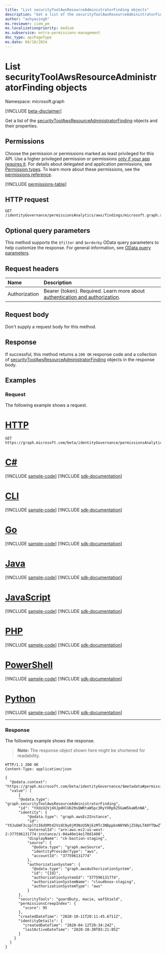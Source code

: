 ```yaml
---
title: "List securityToolAwsResourceAdministratorFinding objects"
description: "Get a list of the securityToolAwsResourceAdministratorFinding objects and their properties."
author: "ashyasingh"
ms.reviewer: ciem_pm
ms.localizationpriority: medium
ms.subservice: entra-permissions-management
doc_type: apiPageType
ms.date: 04/18/2024
---
```


# List securityToolAwsResourceAdministratorFinding objects
Namespace: microsoft.graph

[!INCLUDE [beta-disclaimer](../../includes/beta-disclaimer.md)]

Get a list of the [securityToolAwsResourceAdministratorFinding](../resources/securitytoolawsresourceadministratorfinding.md) objects and their properties.

## Permissions
Choose the permission or permissions marked as least privileged for this API. Use a higher privileged permission or permissions [only if your app requires it](/graph/permissions-overview#best-practices-for-using-microsoft-graph-permissions). For details about delegated and application permissions, see [Permission types](/graph/permissions-overview#permission-types). To learn more about these permissions, see the [permissions reference](/graph/permissions-reference).

<!-- { "blockType": "permissions", "name": "securitytoolawsresourceadministratorfinding_list" } -->
[!INCLUDE [permissions-table](../includes/permissions/securitytoolawsresourceadministratorfinding-list-permissions.md)]

## HTTP request

<!-- {
  "blockType": "ignored"
}
-->
``` http
GET /identityGovernance/permissionsAnalytics/aws/findings/microsoft.graph.securityToolAwsResourceAdministratorFinding
```

## Optional query parameters
This method supports the `$filter` and `$orderby` OData query parameters to help customize the response. For general information, see [OData query parameters](/graph/query-parameters).

## Request headers
|Name|Description|
|:---|:---|
|Authorization|Bearer {token}. Required. Learn more about [authentication and authorization](/graph/auth/auth-concepts).|

## Request body
Don't supply a request body for this method.

## Response

If successful, this method returns a `200 OK` response code and a collection of [securityToolAwsResourceAdministratorFinding](../resources/securitytoolawsresourceadministratorfinding.md) objects in the response body.

## Examples

### Request
The following example shows a request.
# [HTTP](#tab/http)
<!-- {
  "blockType": "request",
  "name": "list_securitytoolawsresourceadministratorfinding"
}
-->
``` http
GET https://graph.microsoft.com/beta/identityGovernance/permissionsAnalytics/aws/findings/microsoft.graph.securityToolAwsResourceAdministratorFinding
```

# [C#](#tab/csharp)
[!INCLUDE [sample-code](../includes/snippets/csharp/list-securitytoolawsresourceadministratorfinding-csharp-snippets.md)]
[!INCLUDE [sdk-documentation](../includes/snippets/snippets-sdk-documentation-link.md)]

# [CLI](#tab/cli)
[!INCLUDE [sample-code](../includes/snippets/cli/list-securitytoolawsresourceadministratorfinding-cli-snippets.md)]
[!INCLUDE [sdk-documentation](../includes/snippets/snippets-sdk-documentation-link.md)]

# [Go](#tab/go)
[!INCLUDE [sample-code](../includes/snippets/go/list-securitytoolawsresourceadministratorfinding-go-snippets.md)]
[!INCLUDE [sdk-documentation](../includes/snippets/snippets-sdk-documentation-link.md)]

# [Java](#tab/java)
[!INCLUDE [sample-code](../includes/snippets/java/list-securitytoolawsresourceadministratorfinding-java-snippets.md)]
[!INCLUDE [sdk-documentation](../includes/snippets/snippets-sdk-documentation-link.md)]

# [JavaScript](#tab/javascript)
[!INCLUDE [sample-code](../includes/snippets/javascript/list-securitytoolawsresourceadministratorfinding-javascript-snippets.md)]
[!INCLUDE [sdk-documentation](../includes/snippets/snippets-sdk-documentation-link.md)]

# [PHP](#tab/php)
[!INCLUDE [sample-code](../includes/snippets/php/list-securitytoolawsresourceadministratorfinding-php-snippets.md)]
[!INCLUDE [sdk-documentation](../includes/snippets/snippets-sdk-documentation-link.md)]

# [PowerShell](#tab/powershell)
[!INCLUDE [sample-code](../includes/snippets/powershell/list-securitytoolawsresourceadministratorfinding-powershell-snippets.md)]
[!INCLUDE [sdk-documentation](../includes/snippets/snippets-sdk-documentation-link.md)]

# [Python](#tab/python)
[!INCLUDE [sample-code](../includes/snippets/python/list-securitytoolawsresourceadministratorfinding-python-snippets.md)]
[!INCLUDE [sdk-documentation](../includes/snippets/snippets-sdk-documentation-link.md)]

---

### Response
The following example shows the response.
>**Note:** The response object shown here might be shortened for readability.
<!-- {
  "blockType": "response",
  "truncated": true,
  "@odata.type": "Collection(microsoft.graph.securityToolAwsResourceAdministratorFinding)"
}
-->
``` http
HTTP/1.1 200 OK
Content-Type: application/json

{
  "@odata.context": "https://graph.microsoft.com/beta/identityGovernance/$metadata#permissionsAnalytics/aws/findings/microsoft.graph.securityToolAwsResourceAdministratorFinding",
  "value": [
      {
      "@odata.type": "graph.securityToolAwsResourceAdministratorFinding",
      "id": "YXdzU2VjdXJpdHlUb29sQWRtaW5pc3RyYXRpb25GaW5kaW5nNA",
      "identity": {
          "@odata.type": "graph.awsEc2Instance",
          "id": "YXJuOmF3czplYzI6dXMtd2VzdC0yOjM3NzU5NjEzMTc3NDppbnN0YW5jZS9pLTA0YTQwZTE0ZTE3MGQxNDA4",
          "externalId": "arn:aws:ec2:us-west-2:377596131774:instance/i-04a40e14e170d1408",
          "displayName": "ck-bastion-staging",
          "source": {
            "@odata.type": "graph.awsSource",
            "identityProviderType": "aws",
            "accountId": "377596131774"
          },
          "authorizationSystem": {
            "@odata.type": "graph.awsAuthorizationSystem",
            "id": "{Id}",
            "authorizationSystemId": "377596131774",
            "authorizationSystemName": "cloudknox-staging",
            "authorizationSystemType": "aws"
          }
      },
      "securityTools": "guardDuty, macie, wafShield",
      "permissionsCreepIndex": {
        "score": 95
      },
      "createdDateTime": "2020-10-11T20:11:45.6711Z",
      "identityDetails": {
        "createdDateTime": "2020-04-12T20:34:24Z",
        "lastActiveDateTime": "2020-10-30T03:21:05Z"
      }
    }
  ]
}
```


